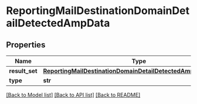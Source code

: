 # ReportingMailDestinationDomainDetailDetectedAmpData

## Properties
Name | Type | Description | Notes
------------ | ------------- | ------------- | -------------
**result_set** | [**ReportingMailDestinationDomainDetailDetectedAmpDataResultSet**](ReportingMailDestinationDomainDetailDetectedAmpDataResultSet.md) |  | [optional] 
**type** | **str** |  | [optional] 

[[Back to Model list]](../README.md#documentation-for-models) [[Back to API list]](../README.md#documentation-for-api-endpoints) [[Back to README]](../README.md)

